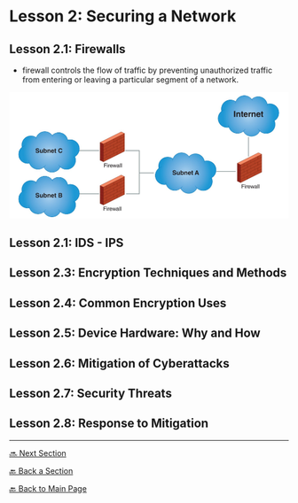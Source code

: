 # Lesson 2: Securing a Network

## Lesson 2.1: Firewalls

* firewall controls the flow of traffic by preventing unauthorized traffic from entering or leaving a particular segment of a network.

![firewall](../imgs/firewall-screenshot-2025-05-26.png)

## Lesson 2.1: IDS - IPS

## Lesson 2.3: Encryption Techniques and Methods

## Lesson 2.4: Common Encryption Uses

## Lesson 2.5: Device Hardware: Why and How

## Lesson 2.6: Mitigation of Cyberattacks

## Lesson 2.7: Security Threats

## Lesson 2.8: Response to Mitigation

---

[🔜 Next Section](./S3-LESSON3.md)

[🔙 Back a Section](./S3-LESSON1.md)

[🔙 Back to Main Page](../../README.md)

